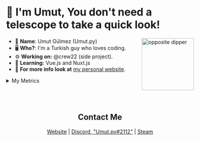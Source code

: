 #  👋 I'm Umut, You don't need a telescope to take a quick look! 

<img height="140px" align="right" src="https://media1.tenor.com/images/e527f1731291b4827b038a477fb2949e/tenor.gif?itemid=19287771" alt="opposite dipper">

- 👀 __**Name**__: Umut Gülmez (Umut.py)
- 🖥️ **Who?**: I'm a Turkish guy who loves coding.
- ⚙️ **Working on:** @crew22 (side project).
- 🤿 **Learning:** Vue.js and Nuxt.js
- 📢 **For more info look at** [my personal website](https://umutdev.xyz).
<details>
<summary>My Metrics</summary>
<br>
<img src="https://metrics.lecoq.io/UmutGulmez?template=classic&base.header=0&languages=1&lines=1&achievements=1&languages.limit=8&languages.colors=github&languages.threshold=0%25&achievements.threshold=C&achievements.secrets=true&achievements.limit=3&config.timezone=Europe%2FIstanbul" alt="metrics">
</details>

<br><br>
<h2 align="center"> Contact Me </h2>
<p align="center">
  <a href="https://umutdev.xyz/" target="_blank">Website</a>
  |
  <a href="https://discord.com/users/274615370214670336" target="_blank">Discord, "Umut.py#2112"</a>
  |
  <a href="https://steamcommunity.com/id/klyne312/" target="_blank">Steam</a>
</p>
